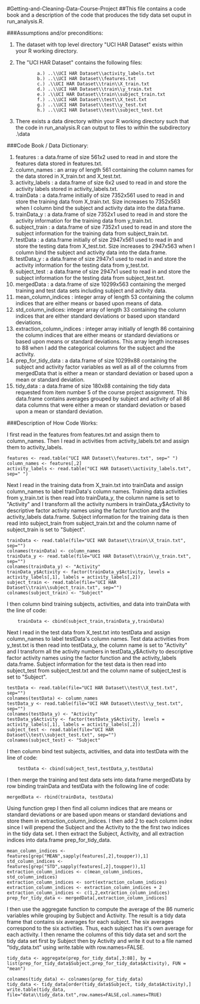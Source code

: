 #Getting-and-Cleaning-Data-Course-Project
##This file contains a code book and a description of the code that produces the tidy data set ouput in run_analysis.R.

###Assumptions and/or preconditions:

 1. The dataset with top level directory "UCI HAR Dataset" exists within your R working directory.
 2. The "UCI HAR Dataset" contains the following files:

				a.) ..\\UCI HAR Dataset\\activity_labels.txt
				b.) ..\\UCI HAR Dataset\\features.txt
				c.) .\\UCI HAR Dataset\\train\\X_train.txt
				d.) ..\\UCI HAR Dataset\\train\\y_train.txt
				e.) .\\UCI HAR Dataset\\train\\subject_train.txt
				f.) ..\\UCI HAR Dataset\\test\\X_test.txt
				g.) ..\\UCI HAR Dataset\\test\\y_test.txt
				h.) ..\\UCI HAR Dataset\\test\\subject_test.txt
				
 3. There exists a data directory within your R working directory such that the code in run_analysis.R can output to files to within the subdirectory .\\data

###Code Book / Data Dictionary:

 1. features : a data.frame of size 561x2 used to read in and store the features data stored in features.txt.
 2. column_names : an array of length 561 containing the column names for the data stored in X_train.txt and X_test.txt.
 3. activity_labels : a data.frame of size 6x2 used to read in and store the activity labels stored in activity_labels.txt.
 4. trainData : a data.frame initially of size 7352x561 used to read in and store the training data from X_train.txt. Size increases to 7352x563 when I column bind the subject and activity data into the data.frame.
 5. trainData_y : a data.frame of size 7352x1 used to read in and store the activity information for the training data from y_train.txt.
 6. subject_train : a data.frame of size 7352x1 used to read in and store the subject information for the training data from subject_train.txt.
 7. testData : a data.frame initially of size 2947x561 used to read in and store the testing data from X_test.txt. Size increases to 2947x563 when I column bind the subject and activity data into the data.frame.
 8. testData_y : a data.frame of size 2947x1 used to read in and store the activity information for the testing data from y_test.txt.
 9. subject_test : a data.frame of size 2947x1 used to read in and store the subject information for the testing data from subject_test.txt.
 10. mergedData : a data.frame of size 10299x563 containing the merged training and test data sets including subject and activity data.
 11. mean_column_indices : integer array of length 53 containing the column indices that are either means or based upon means of data.
 12. std_column_indices: integer array of length 33 containing the column indices that are either standard deviations or based upon standard deviations.
 13. extraction_column_indices : integer array initially of length 86 containing the column indices that are either means or standard deviations or based upon means or standard deviations. This array length increases to 88 when I add the categorical columns for the subject and the activity.
 14. prep_for_tidy_data : a data.frame of size 10299x88 containing the subject and activity factor variables as well as all of the columns from mergedData that is either a mean or standard deviation or based upon a mean or standard deviation.
 15. tidy_data :  a data.frame of size 180x88 containing the tidy data requested from item number 5 of the course project assignment. This data.frame contains averages grouped by subject and activity of all 86 data columns that were either a mean or standard deviation or based upon a mean or standard deviation.

###Description of How Code Works:
 
I first read in the features from features.txt and assign them to column_names. Then I read in activities from activity_labels.txt and assign them to activity_labels.

	features <- read.table("UCI HAR Dataset\\features.txt", sep=" ")
	column_names <- features[,2]
	activity_labels <- read.table("UCI HAR Dataset\\activity_labels.txt", sep=" ")

Next I read in the training data from X_train.txt into trainData and assign column_names to label trainData's column names. Training data activities from y_train.txt is then read into trainData_y, the column name is set to "Activity" and I transform all the activity numbers in trainData_y$Activity to descriptive factor activity names using the factor function and the activity_labels data.frame. Subject information for the training data is then read into subject_train from subject_train.txt and the column name of subject_train is set to "Subject". 

	trainData <- read.table(file="UCI HAR Dataset\\train\\X_train.txt", sep="")
	colnames(trainData) <- column_names
	trainData_y <- read.table(file="UCI HAR Dataset\\train\\y_train.txt", sep="")
	colnames(trainData_y) <- "Activity"
	trainData_y$Activity <- factor(trainData_y$Activity, levels = activity_labels[,1], labels = activity_labels[,2])
	subject_train <- read.table(file="UCI HAR Dataset\\train\\subject_train.txt", sep="")
	colnames(subject_train) <- "Subject"


I then column bind training subjects, activities, and data into trainData with the line of code:

		trainData <- cbind(subject_train,trainData_y,trainData)

Next I read in the test data from X_test.txt into testData and assign column_names to label testData's column names. Test data activities from y_test.txt is then read into testData_y, the column name is set to "Activity" and I transform all the activity numbers in testData_y$Activity to descriptive factor activity names using the factor function and the activity_labels data.frame. Subject information for the test data is then read into subject_test from subject_test.txt and the column name of subject_test is set to "Subject". 

	testData <- read.table(file="UCI HAR Dataset\\test\\X_test.txt", sep="")
	colnames(testData) <- column_names
	testData_y <- read.table(file="UCI HAR Dataset\\test\\y_test.txt", sep="")
	colnames(testData_y) <- "Activity"
	testData_y$Activity <- factor(testData_y$Activity, levels = activity_labels[,1], labels = activity_labels[,2])
	subject_test <- read.table(file="UCI HAR Dataset\\test\\subject_test.txt", sep="")
	colnames(subject_test) <- "Subject"

I then column bind test subjects, activities, and data into testData with the line of code:

		testData <- cbind(subject_test,testData_y,testData)

I then merge the training and test data sets into data.frame mergedData by row binding trainData and testData with the following line of code:

	mergedData <- rbind(trainData, testData)

Using function grep I then find all column indices that are means or standard deviations or are based upon means or standard deviations and store them in extraction_column_indices. I then add 2 to each column index since I will prepend the Subject and the Activity to the the first two indices in the tidy data set. I then extract the Subject, Activity, and all extraction indices into data.frame prep_for_tidy_data.

	mean_column_indices <- features[grep("MEAN",sapply(features[,2],toupper)),1]
	std_column_indices <- features[grep("STD",sapply(features[,2],toupper)),1]
	extraction_column_indices <- c(mean_column_indices, std_column_indices)
	extraction_column_indices <- sort(extraction_column_indices)
	extraction_column_indices <- extraction_column_indices + 2
	extraction_column_indices <- c(1,2,extraction_column_indices)	
	prep_for_tidy_data <- mergedData[,extraction_column_indices]

I then use the aggregate function to compute the average of the 86 numeric variables while grouping by Subject and Activity. The result is a tidy data frame that contains six averages for each subject. The six averages correspond to the six activities. Thus, each subject has it's own average for each activity. I then rename the columns of this tidy data set and sort the tidy data set first by Subject then by Activity and write it out to a file named "tidy_data.txt" using write.table with row.names=FALSE.

	tidy_data <- aggregate(prep_for_tidy_data[,3:88], by = list(prep_for_tidy_data$Subject,prep_for_tidy_data$Activity), FUN = "mean")

	colnames(tidy_data) <- colnames(prep_for_tidy_data)
	tidy_data <- tidy_data[order(tidy_data$Subject, tidy_data$Activity),]  
	write.table(tidy_data, file="data\\tidy_data.txt",row.names=FALSE,col.names=TRUE)